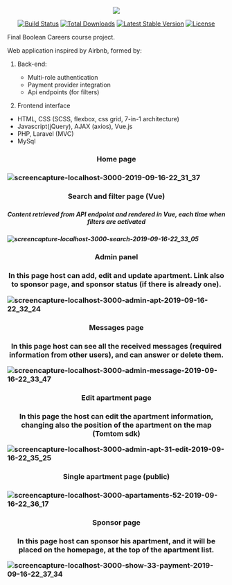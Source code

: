 <p align="center"><img src="https://laravel.com/assets/img/components/logo-laravel.svg"></p>

<p align="center">
<a href="https://travis-ci.org/laravel/framework"><img src="https://travis-ci.org/laravel/framework.svg" alt="Build Status"></a>
<a href="https://packagist.org/packages/laravel/framework"><img src="https://poser.pugx.org/laravel/framework/d/total.svg" alt="Total Downloads"></a>
<a href="https://packagist.org/packages/laravel/framework"><img src="https://poser.pugx.org/laravel/framework/v/stable.svg" alt="Latest Stable Version"></a>
<a href="https://packagist.org/packages/laravel/framework"><img src="https://poser.pugx.org/laravel/framework/license.svg" alt="License"></a>
</p>


Final Boolean Careers course project. 

Web application inspired by Airbnb, formed by:
   1) Back-end:
        - Multi-role authentication
        - Payment provider integration
        - Api endpoints (for filters)
        
   2) Frontend interface
   
   
- HTML, CSS (SCSS, flexbox, css grid, 7-in-1 architecture)
- Javascript(jQuery), AJAX (axios), Vue.js 
- PHP, Laravel (MVC)
- MySql


<h3 align="center">Home page<h3>
    
![screencapture-localhost-3000-2019-09-16-22_31_37](https://user-images.githubusercontent.com/48323576/64991954-30cdbf00-d8d3-11e9-82b2-6a54a44e092d.jpg)

<h3 align="center">Search and filter page (Vue)<h3>
    
<h5 align="center">Content retrieved from API endpoint and rendered in Vue, each time when filters are activated <h5>

![screencapture-localhost-3000-search-2019-09-16-22_33_05](https://user-images.githubusercontent.com/48323576/64991963-362b0980-d8d3-11e9-8e71-2ced83a73409.jpg)

<h3 align="center">Admin panel<h3>
<p align="center">In this page host can add, edit and update apartment. Link also to sponsor page, and sponsor status (if there is already one).<p>

![screencapture-localhost-3000-admin-apt-2019-09-16-22_32_24](https://user-images.githubusercontent.com/48323576/64991977-3c20ea80-d8d3-11e9-979d-3d80837af490.jpg)

<h3 align="center">Messages page<h3>
<p align="center">In this page host can see all the received messages (required information from other users), and can answer or delete them. <p>

![screencapture-localhost-3000-admin-message-2019-09-16-22_33_47](https://user-images.githubusercontent.com/48323576/64991996-45aa5280-d8d3-11e9-90cc-f548f4e634f0.jpg)

<h3 align="center">Edit apartment page <h3>
<p align="center">In this page the host can edit the apartment information, changing also the position of the apartment on the map (Tomtom sdk) <p>

![screencapture-localhost-3000-admin-apt-31-edit-2019-09-16-22_35_25](https://user-images.githubusercontent.com/48323576/64992001-493dd980-d8d3-11e9-83bb-7197a004a5cd.jpg)


<h3 align="center">Single apartment page (public) <h3>
    
![screencapture-localhost-3000-apartaments-52-2019-09-16-22_36_17](https://user-images.githubusercontent.com/48323576/64992010-4e028d80-d8d3-11e9-89ac-efbdff0f7a68.jpg)

<h3 align="center">Sponsor page <h3>
<p align="center">In this page host can sponsor his apartment, and it will be placed on the homepage, at the top of the apartment list. <p>
    
![screencapture-localhost-3000-show-33-payment-2019-09-16-22_37_34](https://user-images.githubusercontent.com/48323576/64992020-55299b80-d8d3-11e9-85ae-6570bc5d7ec9.jpg)
